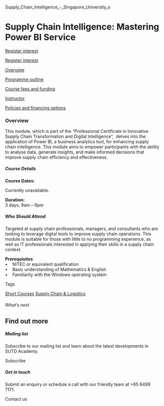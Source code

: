 Supply_Chain_Intelligence_-_Singapore_University_o



Supply Chain Intelligence: Mastering Power BI Service
=====================================================

[Register interest](/admissions/academy/short-courses/short-courses-register-your-interest/?coursename=supply-chain-intelligence)

[Register interest](/admissions/academy/short-courses/short-courses-register-your-interest/?coursename=supply-chain-intelligence)

[Overview](/course/supply-chain-intelligence/#tabs)

[Programme outline](/course/supply-chain-intelligence/programme-outline/#tabs)

[Course fees and funding](/course/supply-chain-intelligence/course-fees-and-funding/#tabs)

[Instructor](/course/supply-chain-intelligence/instructor/#tabs)

[Policies and financing options](/course/supply-chain-intelligence/policies-and-financing-options/#tabs)

### Overview

This module, which is part of the “Professional Certificate in Innovative Supply Chain Transformation and Digital Intelligence”,  delves into the application of Power BI, a business analytics tool, for enhancing supply chain intelligence. This module aims to empower participants with the ability to analyse data, generate insights, and make informed decisions that improve supply chain efficiency and effectiveness.

##### **Course Details**

**Course Dates:**

Currently unavailable.

**Duration:**  
3 days, 9am – 6pm

##### **Who Should Attend**

Targeted at supply chain professionals, managers, and consultants who are looking to leverage digital tools to improve supply chain operations. This module is suitable for those with little to no programming experience, as well as IT professionals interested in applying their skills in a supply chain context.

**Prerequisites**  
•    NITEC or equivalent qualification  
•    Basic understanding of Mathematics & English  
•    Familiarity with the Windows operating system

Tags

[Short Courses](/admissions/academy/courses-and-modules/?academy-type-course=780)
[Supply Chain & Logistics](/admissions/academy/courses-and-modules/?discipline=802)

###### What’s next

Find out more
-------------

##### Mailing list

Subscribe to our mailing list and learn about the latest developments in SUTD Academy.

Subscribe

##### Get in touch

Submit an enquiry or schedule a call with our friendly team at +65 6499 7171.

Contact us

